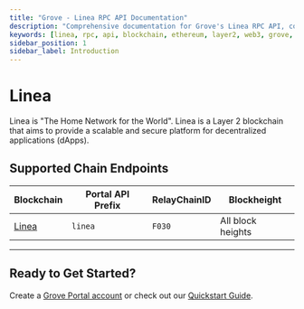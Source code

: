 ```yaml
---
title: "Grove - Linea RPC API Documentation"
description: "Comprehensive documentation for Grove's Linea RPC API, covering endpoint details and integration strategies for blockchain developers."
keywords: [linea, rpc, api, blockchain, ethereum, layer2, web3, grove, pocket, pokt, L2]
sidebar_position: 1
sidebar_label: Introduction
---
```


# Linea

Linea is "The Home Network for the World". Linea is a Layer 2 blockchain that aims to provide a scalable and secure platform for decentralized applications (dApps).

## Supported Chain Endpoints

| Blockchain                 | Portal API Prefix     | RelayChainID | Blockheight       |
| -------------------------- | --------------------- | ------------ | ----------------- |
| [Linea](./endpoints/linea)   | `linea`                 | `F030`         | All block heights |

---

## Ready to Get Started?

Create a [Grove Portal account](https://portal.grove.city) or check out our [Quickstart Guide](/guides/getting-started/quickstart).
